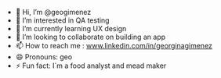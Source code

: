 - 👋 Hi, I’m @geogimenez
- 👀 I’m interested in QA testing
- 🌱 I’m currently learning UX design
- 💞️ I’m looking to collaborate on building an app
- 📫 How to reach me : www.linkedin.com/in/georginagimenez
- 😄 Pronouns: geo
- ⚡ Fun fact: I´m a food analyst and mead maker 

<!---
geogimenez/geogimenez is a ✨ special ✨ repository because its `README.md` (this file) appears on your GitHub profile.
You can click the Preview link to take a look at your changes.
--->
